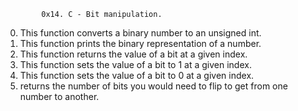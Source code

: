             0x14. C - Bit manipulation.

0) This function converts a binary number to an unsigned int.
1) This function prints the binary representation of a number.
2) This function returns the value of a bit at a given index.
3) This function sets the value of a bit to 1 at a given index.
4) This function sets the value of a bit to 0 at a given index.
5) returns the number of bits you would need to flip to get from one
    number to another.

